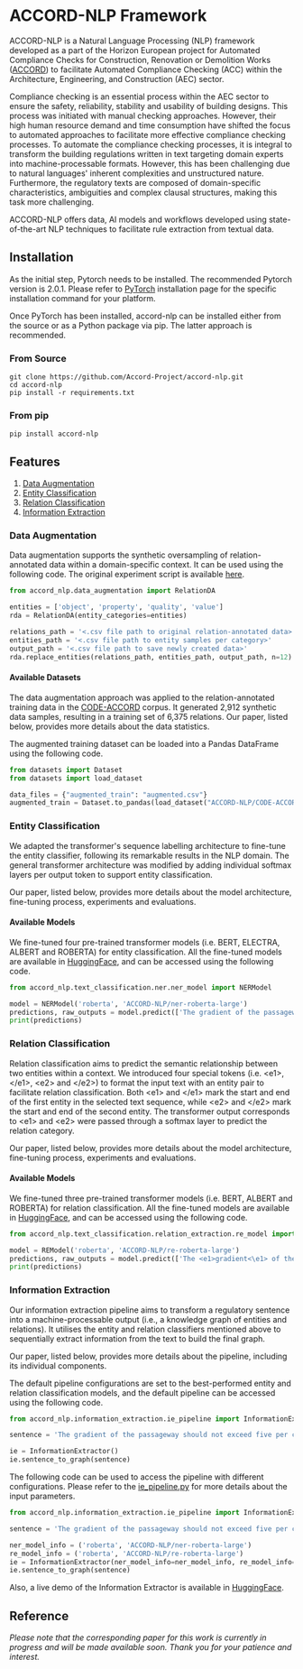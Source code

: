 # ACCORD-NLP Framework

ACCORD-NLP is a Natural Language Processing (NLP) framework developed as a part of the Horizon European project for  Automated Compliance Checks for Construction, Renovation or Demolition Works ([ACCORD](https://accordproject.eu/)) to facilitate Automated Compliance Checking (ACC) within the Architecture, Engineering, and Construction (AEC) sector.

Compliance checking is an essential process within the AEC sector to ensure the safety, reliability, stability and usability of building designs. This process was initiated with manual checking approaches. However, their high human resource demand and time consumption have shifted the focus to automated approaches to facilitate more effective compliance checking processes. To automate the compliance checking processes, it is integral to transform the building regulations written in text targeting domain experts into machine-processable formats. However, this has been challenging due to natural languages' inherent complexities and unstructured nature. Furthermore, the regulatory texts are composed of domain-specific characteristics, ambiguities and complex clausal structures, making this task more challenging.

ACCORD-NLP offers data, AI models and workflows developed using state-of-the-art NLP techniques to facilitate rule extraction from textual data. 

## Installation <a name="installation"> </a>

As the initial step, Pytorch needs to be installed. The recommended Pytorch version is 2.0.1. Please refer to [PyTorch](https://pytorch.org/get-started/locally/#start-locally) 
installation page for the specific installation command for your platform.

Once PyTorch has been installed, accord-nlp can be installed either from the source or as a Python package via pip. 
The latter approach is recommended. 

### From Source
```
git clone https://github.com/Accord-Project/accord-nlp.git
cd accord-nlp
pip install -r requirements.txt
```

### From pip
```
pip install accord-nlp
```

## Features
1. [Data Augmentation](#da)
2. [Entity Classification](#ner)
3. [Relation Classification](#re)
4. [Information Extraction](#ie)

### Data Augmentation <a name="da"> </a>

Data augmentation supports the synthetic oversampling of relation-annotated data within a domain-specific context. It can be used using the following code. The original experiment script is available [here](https://github.com/Accord-Project/accord-nlp/blob/main/experiments/data_augmentation/da_experiment.py).

```python
from accord_nlp.data_augmentation import RelationDA

entities = ['object', 'property', 'quality', 'value']
rda = RelationDA(entity_categories=entities)

relations_path = '<.csv file path to original relation-annotated data>'
entities_path = '<.csv file path to entity samples per category>'
output_path = '<.csv file path to save newly created data>'
rda.replace_entities(relations_path, entities_path, output_path, n=12)
```

#### Available Datasets

The data augmentation approach was applied to the relation-annotated training data in the [CODE-ACCORD](https://github.com/Accord-Project/CODE-ACCORD) corpus. It generated 2,912 synthetic data samples, resulting in a training set of 6,375 relations. Our paper, listed below, provides more details about the data statistics.

The augmented training dataset can be loaded into a Pandas DataFrame using the following code.

```python
from datasets import Dataset
from datasets import load_dataset

data_files = {"augmented_train": "augmented.csv"}
augmented_train = Dataset.to_pandas(load_dataset("ACCORD-NLP/CODE-ACCORD-Relations", data_files=data_files, split="augmented_train"))
```

### Entity Classification <a name="ner"> </a>

We adapted the transformer's sequence labelling architecture to fine-tune the entity classifier, following its remarkable results in the NLP domain. The general transformer architecture was modified by adding individual softmax layers per output token to support entity classification. 

Our paper, listed below, provides more details about the model architecture, fine-tuning process, experiments and evaluations. 

#### Available Models

We fine-tuned four pre-trained transformer models (i.e. BERT, ELECTRA, ALBERT and ROBERTA) for entity classification.
All the fine-tuned models are available in [HuggingFace](https://huggingface.co/ACCORD-NLP), and can be accessed using the following code.

```python
from accord_nlp.text_classification.ner.ner_model import NERModel

model = NERModel('roberta', 'ACCORD-NLP/ner-roberta-large')
predictions, raw_outputs = model.predict(['The gradient of the passageway should not exceed five per cent.'])
print(predictions)
```

### Relation Classification <a name="re"> </a>

Relation classification aims to predict the semantic relationship between two entities within a context. We introduced four special tokens (i.e. \<e1>, \</e1>, \<e2> and \</e2>) to format the input text with an entity pair to facilitate relation classification. Both \<e1> and \</e1> mark the start and end of the first entity in the selected text sequence, while \<e2> and \</e2> mark the start and end of the second entity. The transformer output corresponds to \<e1> and \<e2> were passed through a softmax layer to predict the relation category. 

Our paper, listed below, provides more details about the model architecture, fine-tuning process, experiments and evaluations.

#### Available Models

We fine-tuned three pre-trained transformer models (i.e. BERT, ALBERT and ROBERTA) for relation classification. 
All the fine-tuned models are available in [HuggingFace](https://huggingface.co/ACCORD-NLP), and can be accessed using the following code.

```python
from accord_nlp.text_classification.relation_extraction.re_model import REModel

model = REModel('roberta', 'ACCORD-NLP/re-roberta-large')
predictions, raw_outputs = model.predict(['The <e1>gradient<\e1> of the passageway should not exceed <e2>five per cent</e2>.'])
print(predictions)
```

### Information Extraction <a name="ie"> </a>

Our information extraction pipeline aims to transform a regulatory sentence into a machine-processable output (i.e., a knowledge graph of entities and relations). It utilises the entity and relation classifiers mentioned above to sequentially extract information from the text to build the final graph. 

Our paper, listed below, provides more details about the pipeline, including its individual components. 


The default pipeline configurations are set to the best-performed entity and relation classification models, and the 
default pipeline can be accessed using the following code.

```python
from accord_nlp.information_extraction.ie_pipeline import InformationExtractor

sentence = 'The gradient of the passageway should not exceed five per cent.'

ie = InformationExtractor()
ie.sentence_to_graph(sentence)
```

The following code can be used to access the pipeline with different configurations. Please refer to the [ie_pipeline.py](https://github.com/Accord-Project/accord-nlp/blob/main/accord_nlp/information_extraction/ie_pipeline.py) 
for more details about the input parameters. 

```python
from accord_nlp.information_extraction.ie_pipeline import InformationExtractor

sentence = 'The gradient of the passageway should not exceed five per cent.'

ner_model_info = ('roberta', 'ACCORD-NLP/ner-roberta-large')
re_model_info = ('roberta', 'ACCORD-NLP/re-roberta-large')
ie = InformationExtractor(ner_model_info=ner_model_info, re_model_info=re_model_info, debug=True)
ie.sentence_to_graph(sentence)

```

Also, a live demo of the Information Extractor is available in [HuggingFace](https://huggingface.co/spaces/ACCORD-NLP/information-extractor). 


## Reference

*Please note that the corresponding paper for this work is currently in progress and will be made available soon. Thank you for your patience and interest.*



